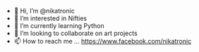 - 👋 Hi, I’m @nikatronic
- 👀 I’m interested in Nifties
- 🌱 I’m currently learning Python
- 💞️ I’m looking to collaborate on art projects
- 📫 How to reach me ... https://www.facebook.com/nikatronic

<!---
nikatronic/nikatronic is a ✨ special ✨ repository because its `README.md` (this file) appears on your GitHub profile.
You can click the Preview link to take a look at your changes.
--->
